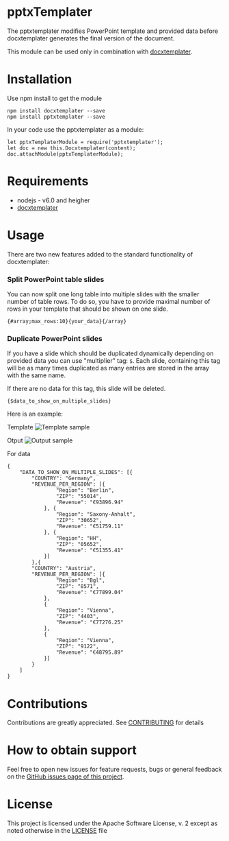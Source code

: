 # pptxTemplater

The pptxtemplater modifies PowerPoint template and provided data before docxtemplater generates the final version of the document.

This module can be used only in combination with [docxtemplater][docxtemplater].


Installation
===
Use npm install to get the module
```
npm install docxtemplater --save
npm install pptxtemplater --save
```

In your code use the pptxtemplater as a module:
```
let pptxTemplaterModule = require('pptxtemplater');
let doc = new this.Docxtemplater(content);
doc.attachModule(pptxTemplaterModule);
```

Requirements
===
 * nodejs - v6.0 and heigher
 * [docxtemplater][docxtemplater]

Usage
===
There are two new features added to the standard functionality of docxtemplater:

### Split PowerPoint table slides
You can now split one long table into multiple slides with the smaller number of table rows. To do so, you have to provide maximal number of rows in your template that should be shown on one slide.

    {#array;max_rows:10}{your_data}{/array}


### Duplicate PowerPoint slides
If you have a slide which should be duplicated dynamically depending on provided data you can use "multiplier" tag: `$`. Each slide, containing this tag will be as many times duplicated as many entries are stored in the array with the same name.

If there are no data for this tag, this slide will be deleted.

    {$data_to_show_on_multiple_slides}

Here is an example:

Template
![Template sample][pptx-templater-template]

Otput
![Output sample][pptx-templater-output]

For data
```
{
    "DATA_TO_SHOW_ON_MULTIPLE_SLIDES": [{
        "COUNTRY": "Germany",
        "REVENUE_PER_REGION": [{
                "Region": "Berlin",
                "ZIP": "55014",
                "Revenue": "€93896.94"
            }, {
                "Region": "Saxony-Anhalt",
                "ZIP": "30652",
                "Revenue": "€51759.11"
            }, {
                "Region": "HH",
                "ZIP": "05652",
                "Revenue": "€51355.41"
            }]
        },{
        "COUNTRY": "Austria",
        "REVENUE_PER_REGION": [{
                "Region": "Bgl",
                "ZIP": "8571",
                "Revenue": "€77899.04"
            },
            {
                "Region": "Vienna",
                "ZIP": "4403",
                "Revenue": "€77276.25"
            },
            {
                "Region": "Vienna",
                "ZIP": "9122",
                "Revenue": "€48795.89"
            }]
        }
    ]
}
```

Contributions
===
Contributions are greatly appreciated. See [CONTRIBUTING][pptx-templater-contribution] for details


How to obtain support
===
Feel free to open new issues for feature requests, bugs or general feedback on
the [GitHub issues page of this project][pptx-templater-issues].

License
===
This project is licensed under the Apache Software License, v. 2 except as noted otherwise in the [LICENSE][pptx-templater-license] file

[docxtemplater]:https://github.com/open-xml-templating/docxtemplater
[pptx-templater-template]: https://github.com/sap/utils-pptx-templater/blob/master/img/sample_template.png
[pptx-templater-output]: https://github.com/sap/utils-pptx-templater/blob/master/img/sample_output.png
[pptx-templater-license]: https://github.com/SAP/utils-pptx-templater/blob/master/LICENSE.md
[pptx-templater-contribution]: https://github.com/SAP/utils-pptx-templater/blob/master/CONTRIBUTING.md
[pptx-templater-issues]: https://github.com/SAP/utils-pptx-templater/issues


